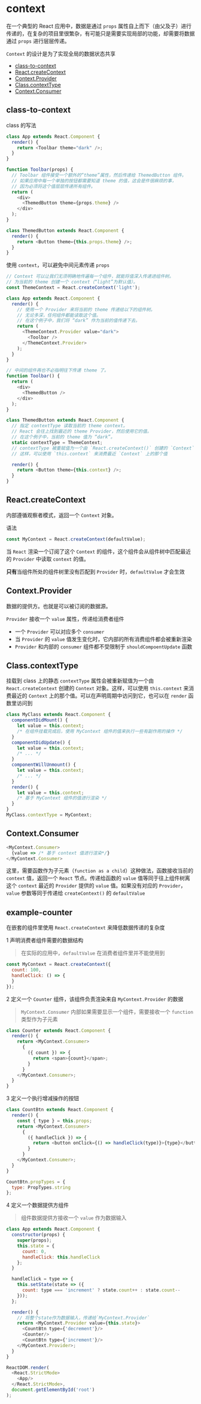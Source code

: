 # context

在一个典型的 React 应用中，数据是通过 `props` 属性自上而下（由父及子）进行传递的，在复杂的项目里很繁杂，有可能只是需要实现局部的功能，却需要将数据通过 `props` 进行层层传递。

`Context` 的设计是为了实现全局的数据状态共享

- [class-to-context](#class-to-context)
- [React.createContext](#ReactcreateContext)
- [Context.Provider](#Contextprovider)
- [Class.contextType](#ClasscontextType)
- [Context.Consumer](#ContextConsumer)

## class-to-context

class 的写法
```js
class App extends React.Component {
  render() {
    return <Toolbar theme="dark" />;
  }
}

function Toolbar(props) {
  // Toolbar 组件接受一个额外的“theme”属性，然后传递给 ThemedButton 组件。
  // 如果应用中每一个单独的按钮都需要知道 theme 的值，这会是件很麻烦的事，
  // 因为必须将这个值层层传递所有组件。
  return (
    <div>
      <ThemedButton theme={props.theme} />
    </div>
  );
}

class ThemedButton extends React.Component {
  render() {
    return <Button theme={this.props.theme} />;
  }
}
```

使用 `context`，可以避免中间元素传递 `props`

```js
// Context 可以让我们无须明确地传遍每一个组件，就能将值深入传递进组件树。
// 为当前的 theme 创建一个 context（“light”为默认值）。
const ThemeContext = React.createContext('light');

class App extends React.Component {
  render() {
    // 使用一个 Provider 来将当前的 theme 传递给以下的组件树。
    // 无论多深，任何组件都能读取这个值。
    // 在这个例子中，我们将 “dark” 作为当前的值传递下去。
    return (
      <ThemeContext.Provider value="dark">
        <Toolbar />
      </ThemeContext.Provider>
    );
  }
}

// 中间的组件再也不必指明往下传递 theme 了。
function Toolbar() {
  return (
    <div>
      <ThemedButton />
    </div>
  );
}

class ThemedButton extends React.Component {
  // 指定 contextType 读取当前的 theme context。
  // React 会往上找到最近的 theme Provider，然后使用它的值。
  // 在这个例子中，当前的 theme 值为 “dark”。
  static contextType = ThemeContext;
  // contextType 被重赋值为一个由 `React.createContext()` 创建的 `Context` 对象。
  // 这样，可以使用 `this.context` 来消费最近 `Context` 上的那个值

  render() {
    return <Button theme={this.context} />;
  }
}
```

## React.createContext

内部遵循观察者模式，返回一个 `Context` 对象。

语法
```js
const MyContext = React.createContext(defaultValue);
```

当 `React` 渲染一个订阅了这个 `Context` 的组件，这个组件会从组件树中匹配最近的 `Provider` 中读取 `context` 的值。

**只有**当组件所处的组件树里没有匹配到 `Provider` 时，`defaultValue` 才会生效

## Context.Provider

数据的提供方。也就是可以被订阅的数据源。

`Provider` 接收一个 `value` 属性，传递给消费者组件

- 一个 `Provider` 可以对应多个 `consumer`
- 当 `Provider` 的 `value` 值发生变化时，它内部的所有消费组件都会被重新渲染
- `Provider` 和内部的 `consumer` 组件都不受限制于 `shouldCompoentUpdate` 函数

## Class.contextType

挂载到 class 上的静态 `contextType` 属性会被重新赋值为一个由 `React.createContext` 创建的 `Context` 对象。这样，可以使用 `this.context` 来消费最近的 `Context` 上的那个值。可以在声明周期中访问到它，也可以在 `render` 函数里访问到

```js
class MyClass extends React.Component {
  componentDidMount() {
    let value = this.context;
    /* 在组件挂载完成后，使用 MyContext 组件的值来执行一些有副作用的操作 */
  }
  componentDidUpdate() {
    let value = this.context;
    /* ... */
  }
  componentWillUnmount() {
    let value = this.context;
    /* ... */
  }
  render() {
    let value = this.context;
    /* 基于 MyContext 组件的值进行渲染 */
  }
}
MyClass.contextType = MyContext;
```

## Context.Consumer

```js
<MyContext.Consumer>
  {value => /* 基于 context 值进行渲染*/}
</MyContext.Consumer>
```

这里，需要函数作为子元素（`function as a child`）这种做法，函数接收当前的 `context` 值，返回一个 `React` 节点。传递给函数的 `value` 值等同于往上组件树离这个 `context` 最近的 `Provider` 提供的 `value` 值。如果没有对应的 `Provider`，`value` 参数等同于传递给 `createContext()` 的 `defaultValue`

## example-counter

在嵌套的组件里使用 `React.createContext` 来降低数据传递的复杂度

1 声明消费者组件需要的数据结构

>在实际的应用中，`defaultValue` 在消费者组件里并不能使用到

```js
const MyContext = React.createContext({
  count: 100,
  handleClick: () => {
  }
});
```

2 定义一个 `Counter` 组件，该组件负责渲染来自 `MyContext.Provider` 的数据

>`MyContext.Consumer` 内部如果需要显示一个组件，需要接收一个 `function` 类型作为子元素
```js
class Counter extends React.Component {
  render() {
    return <MyContext.Consumer>
      {
        ({ count }) => {
          return <span>{count}</span>;
        }
      }
    </MyContext.Consumer>;
  }
}
```

3 定义一个执行增减操作的按钮

```js
class CountBtn extends React.Component {
  render() {
    const { type } = this.props;
    return <MyContext.Consumer>
      {
        ({ handleClick }) => {
          return <button onClick={() => handleClick(type)}>{type}</button>;
        }
      }
    </MyContext.Consumer>;
  }
}

CountBtn.propTypes = {
  type: PropTypes.string
};
```

4 定义一个数据提供方组件

> 组件数据提供方接收一个 `value` 作为数据输入
```js
class App extends React.Component {
  constructor(props) {
    super(props);
    this.state = {
      count: 0,
      handleClick: this.handleClick
    };
  }

  handleClick = type => {
    this.setState(state => ({
      count: type === 'increment' ? state.count++ : state.count--
    }));
  };

  render() {
    // 将整个state作为数据输入，传递给`MyContext.Provider`
    return <MyContext.Provider value={this.state}>
      <CountBtn type={'decrement'}/>
      <Counter/>
      <CountBtn type={'increment'}/>
    </MyContext.Provider>;
  }
}

ReactDOM.render(
  <React.StrictMode>
    <App/>
  </React.StrictMode>,
  document.getElementById('root')
);
```
